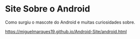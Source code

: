 # Site Sobre o Android
Como surgiu o mascote do Android e muitas curiosidades sobre.

https://miguelmarques19.github.io/Android-Site/android.html
